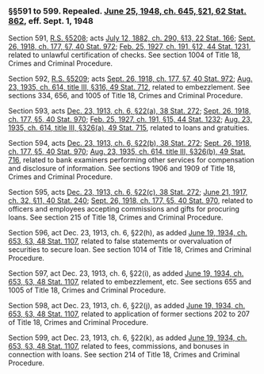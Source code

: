 ### §§591 to 599. Repealed. [June 25, 1948, ch. 645, §21, 62 Stat. 862](/statviewer.htm?volume=62&page=862), eff. Sept. 1, 1948 ###

Section 591, [R.S. §5208](/statviewer.htm?volume=rs&page=1007); acts [July 12, 1882, ch. 290, §13, 22 Stat. 166](/statviewer.htm?volume=22&page=166); [Sept. 26, 1918, ch. 177, §7, 40 Stat. 972](/statviewer.htm?volume=40&page=972); [Feb. 25, 1927, ch. 191, §12, 44 Stat. 1231](/statviewer.htm?volume=44&page=1231), related to unlawful certification of checks. See section 1004 of Title 18, Crimes and Criminal Procedure.

Section 592, [R.S. §5209](/statviewer.htm?volume=rs&page=1007); acts [Sept. 26, 1918, ch. 177, §7, 40 Stat. 972](/statviewer.htm?volume=40&page=972); [Aug. 23, 1935, ch. 614, title III, §316, 49 Stat. 712](/statviewer.htm?volume=49&page=712), related to embezzlement. See sections 334, 656, and 1005 of Title 18, Crimes and Criminal Procedure.

Section 593, acts [Dec. 23, 1913, ch. 6, §22(a), 38 Stat. 272](/statviewer.htm?volume=38&page=272); [Sept. 26, 1918, ch. 177, §5, 40 Stat. 970](/statviewer.htm?volume=40&page=970); [Feb. 25, 1927, ch. 191, §15, 44 Stat. 1232](/statviewer.htm?volume=44&page=1232); [Aug. 23, 1935, ch. 614, title III, §326(a), 49 Stat. 715](/statviewer.htm?volume=49&page=715), related to loans and gratuities.

Section 594, acts [Dec. 23, 1913, ch. 6, §22(b), 38 Stat. 272](/statviewer.htm?volume=38&page=272); [Sept. 26, 1918, ch. 177, §5, 40 Stat. 970](/statviewer.htm?volume=40&page=970); [Aug. 23, 1935, ch. 614, title III, §326(b), 49 Stat. 716](/statviewer.htm?volume=49&page=716), related to bank examiners performing other services for compensation and disclosure of information. See sections 1906 and 1909 of Title 18, Crimes and Criminal Procedure.

Section 595, acts [Dec. 23, 1913, ch. 6, §22(c), 38 Stat. 272](/statviewer.htm?volume=38&page=272); [June 21, 1917, ch. 32, §11, 40 Stat. 240](/statviewer.htm?volume=40&page=240); [Sept. 26, 1918, ch. 177, §5, 40 Stat. 970](/statviewer.htm?volume=40&page=970), related to officers and employees accepting commissions and gifts for procuring loans. See section 215 of Title 18, Crimes and Criminal Procedure.

Section 596, act Dec. 23, 1913, ch. 6, §22(h), as added [June 19, 1934, ch. 653, §3, 48 Stat. 1107](/statviewer.htm?volume=48&page=1107), related to false statements or overvaluation of securities to secure loan. See section 1014 of Title 18, Crimes and Criminal Procedure.

Section 597, act Dec. 23, 1913, ch. 6, §22(i), as added [June 19, 1934, ch. 653, §3, 48 Stat. 1107](/statviewer.htm?volume=48&page=1107), related to embezzlement, etc. See sections 655 and 1005 of Title 18, Crimes and Criminal Procedure.

Section 598, act Dec. 23, 1913, ch. 6, §22(j), as added [June 19, 1934, ch. 653, §3, 48 Stat. 1107](/statviewer.htm?volume=48&page=1107), related to application of former sections 202 to 207 of Title 18, Crimes and Criminal Procedure.

Section 599, act Dec. 23, 1913, ch. 6, §22(k), as added [June 19, 1934, ch. 653, §3, 48 Stat. 1107](/statviewer.htm?volume=48&page=1107), related to fees, commissions, and bonuses in connection with loans. See section 214 of Title 18, Crimes and Criminal Procedure.
